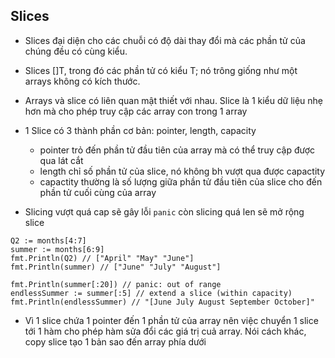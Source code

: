 ## Slices
- Slices đại diện cho các chuỗi có độ dài thay đổi mà các phần tử của chúng đều có cùng kiểu.

- Slices []T, trong đó các phần tử có kiểu T; nó trông giống như một arrays không có kích thước.

- Arrays và slice có liên quan mật thiết với nhau. Slice là 1 kiểu dữ liệu nhẹ hơn mà cho phép truy cập các array con trong 1 array

- 1 Slice có 3 thành phần cơ bản: pointer, length, capacity
    + pointer trỏ đến phần tử đầu tiên của array mà có thể truy cập được qua lát cắt
    + length chỉ số phần tử của slice, nó không bh vượt qua được capactity
    + capactity thường là số lượng giữa phần tử đầu tiên của slice cho đến phần tử cuối cùng của array

- Slicing vượt quá cap sẽ gây lỗi `panic` còn slicing quá len sẽ mở rộng slice

```
Q2 := months[4:7]
summer := months[6:9]
fmt.Println(Q2) // ["April" "May" "June"]
fmt.Println(summer) // ["June" "July" "August"]

fmt.Println(summer[:20]) // panic: out of range
endlessSummer := summer[:5] // extend a slice (within capacity)
fmt.Println(endlessSummer) // "[June July August September October]"
```

- Vì 1 slice chứa 1 pointer đến 1 phần tử của array nên việc chuyển 1 slice tới 1 hàm cho phép hàm sửa đổi các giá trị cuả array. Nói cách
khác, copy slice tạo 1 bản sao đến array phía dưới